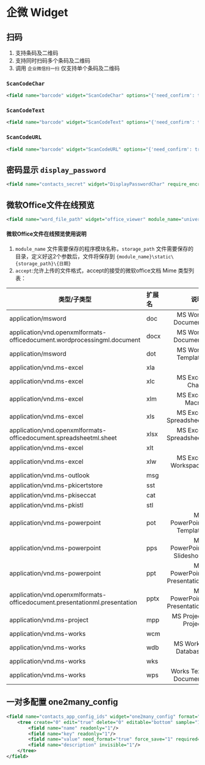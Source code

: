 # 企微 Widget

## 扫码
1. 支持条码及二维码
2. 支持同时扫码多个条码及二维码
3. 调用 `企业微信扫一扫` 仅支持单个条码及二维码

### `ScanCodeChar`
```xml
<field name="barcode" widget="ScanCodeChar" options="{'need_confirm': true, 'autoplay':true}" />
```

### `ScanCodeText`
```xml
<field name="barcode" widget="ScanCodeText" options="{'need_confirm': true, 'autoplay':true}" />
```

### `ScanCodeURL`
```xml
<field name="barcode" widget="ScanCodeURL" options="{'need_confirm': true, 'autoplay':true}" />
```

## 密码显示 `display_password`
```xml
<field name="contacts_secret" widget="DisplayPasswordChar" require_encryption="True" />
```

## 微软Office文件在线预览
```xml
<field name="word_file_path" widget="office_viewer" module_name="universities_management" storage_path="word" height="500" accept="application/msword,application/vnd.openxmlformats-officedocument.wordprocessingml.document"/>
```
#### 微软Office文件在线预览使用说明
1. `module_name` 文件需要保存的程序模块名称，`storage_path` 文件需要保存的目录，定义好这2个参数后，文件将保存到 `{module_name}\static\{storage_path}\{日期}`
2. `accept`:允许上传的文件格式，accept的接受的微软office文档 Mime 类型列表：

| 类型/子类型 | 扩展名 |  说明 |
|----------|:-------------|------:|
|application/msword	|doc | MS Word Document |
|application/vnd.openxmlformats-officedocument.wordprocessingml.document |docx | MS Word Document |
|application/msword	|dot | MS Word Template |
|application/vnd.ms-excel|	xla| |
|application/vnd.ms-excel|	xlc| MS Excel Chart|
|application/vnd.ms-excel|	xlm| MS Excel Macro|
|application/vnd.ms-excel|	xls| MS Excel Spreadsheet|
|application/vnd.openxmlformats-officedocument.spreadsheetml.sheet|	xlsx| MS Excel Spreadsheet|
|application/vnd.ms-excel|	xlt| |
|application/vnd.ms-excel|	xlw| MS Excel Workspace|
|application/vnd.ms-outlook|	msg| |
|application/vnd.ms-pkicertstore|	sst| |
|application/vnd.ms-pkiseccat|	cat| |
|application/vnd.ms-pkistl|	stl| |
|application/vnd.ms-powerpoint|	pot| MS PowerPoint Template|
|application/vnd.ms-powerpoint|	pps| MS PowerPoint Slideshow|
|application/vnd.ms-powerpoint|	ppt| MS PowerPoint Presentation|
|application/vnd.openxmlformats-officedocument.presentationml.presentation|	pptx| MS PowerPoint Presentation|
|application/vnd.ms-project|	mpp| MS Project Project|
|application/vnd.ms-works|	wcm| |
|application/vnd.ms-works|	wdb| MS Works Database|
|application/vnd.ms-works|	wks| |
|application/vnd.ms-works|	wps| Works Text Document|


## 一对多配置 one2many_config
```xml
<field name="contacts_app_config_ids" widget="one2many_config" format="value" type="ttype" help="description" class="w-100 pl-3" t-translation="off">
    <tree create="0" edit="true" delete="0" editable="bottom" sample="1">
        <field name="name" readonly="1"/>
        <field name="key" readonly="1"/>
        <field name="value" need_format="true" force_save="1" required="1"/>
        <field name="description" invisible="1"/>
    </tree>
</field>
```